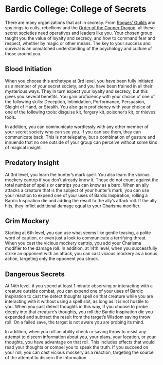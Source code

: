# Bardic College: College of Secrets
There are many organizations that act in secrecy. From [Rogues’ Guilds](../../Organizations/RoguesGuilds/) and spy rings to cults, rebellions and the [Order of the Copper Dragon](../../Organizations/MilitantOrders/DraconicOrder/Copper.md), all these secret societies need operatives and leaders like you. Your chosen group taught you the value of loyalty and secrecy, and how to command fear and respect, whether by magic or other means. The key to your success and survival is an unmatched understanding of the psychology and culture of those around you.

## Blood Initiation
When you choose this archetype at 3rd level, you have been fully initiated as a member of your secret society, and you have been trained in all their mysterious ways. They in turn expect your loyalty and secrecy, but this gives you several benefits. You gain proficiency with your choice of one of the following skills: Deception, Intimidation, Performance, Persuasion, Sleight of Hand, or Stealth. You also gain proficiency with your choice of one of the following tools: disguise kit, forgery kit, poisoner’s kit, or thieves’ tools.

In addition, you can communicate wordlessly with any other member of your secret society who can see you. If you can see them, they can communicate back. This is not telepathy, but a combination of gesture and innuendo that no one outside of your group can perceive without some kind of magical insight.

## Predatory Insight
At 3rd level, you learn the hunter’s mark spell. You also learn the vicious mockery cantrip if you don’t already know it. These do not count against the total number of spells or cantrips you can know as a bard. When an ally attacks a creature that is the subject of your hunter’s mark, you can use your reaction to expend one of your uses of Bardic Inspiration, rolling a Bardic Inspiration die and adding the result to the ally’s attack roll. If the ally hits, they inflict additional damage equal to your Charisma modifier.

## Grim Mockery
Starting at 6th level, you can use what seems like gentle teasing, a polite word of caution, or even just a look to communicate a terrifying threat. When you cast the vicious mockery cantrip, you add your Charisma modifier to the damage roll. In addition, at 14th level, when you successfully strike an opponent with an attack, you can cast vicious mockery as a bonus action, targeting only the opponent you struck.

## Dangerous Secrets
At 14th level, if you spend at least 1 minute observing or interacting with a creature outside combat, you can expend one of your uses of Bardic Inspiration to cast the detect thoughts spell on that creature while you are interacting with it without using a spell slot, as long as it is not hostile to you. When you cast detect thoughts in this way, if you choose to probe deeply into that creature’s thoughts, you roll the Bardic Inspiration die you expended and subtract the result from the target’s Wisdom saving throw roll. On a failed save, the target is not aware you are probing its mind.

In addition, when you roll an ability check or saving throw to resist any attempt to discern information about you, your plans, your location, or your thoughts, you have advantage on that roll. This includes effects that would read your thoughts or compel you to speak the truth. If you succeed on your roll, you can cast vicious mockery as a reaction, targeting the source of the attempt to discern the information.